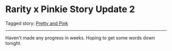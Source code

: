 # Rarity x Pinkie Story Update 2

Tagged story: [Pretty and Pink](https://www.fimfiction.net/story/432210/pretty-and-pink)

***

Haven't made any progress in weeks. Hoping to get some words down tonight.
